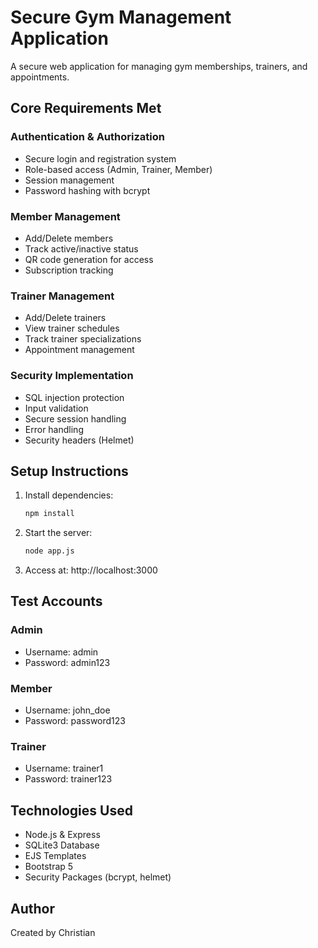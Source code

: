 # Secure Gym Management Application

A secure web application for managing gym memberships, trainers, and appointments.

## Core Requirements Met

### Authentication & Authorization
- Secure login and registration system
- Role-based access (Admin, Trainer, Member)
- Session management
- Password hashing with bcrypt

### Member Management
- Add/Delete members
- Track active/inactive status
- QR code generation for access
- Subscription tracking

### Trainer Management
- Add/Delete trainers
- View trainer schedules
- Track trainer specializations
- Appointment management

### Security Implementation
- SQL injection protection
- Input validation
- Secure session handling
- Error handling
- Security headers (Helmet)

## Setup Instructions

1. Install dependencies:
   ```bash
   npm install
   ```

2. Start the server:
   ```bash
   node app.js
   ```

3. Access at: http://localhost:3000

## Test Accounts

### Admin
- Username: admin
- Password: admin123

### Member
- Username: john_doe
- Password: password123

### Trainer
- Username: trainer1
- Password: trainer123

## Technologies Used
- Node.js & Express
- SQLite3 Database
- EJS Templates
- Bootstrap 5
- Security Packages (bcrypt, helmet)

## Author
Created by Christian
